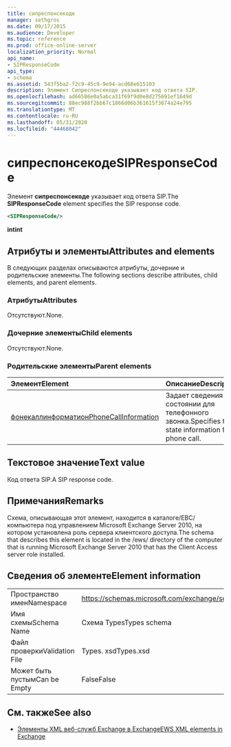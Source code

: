 ```yaml
---
title: сипреспонсекоде
manager: sethgros
ms.date: 09/17/2015
ms.audience: Developer
ms.topic: reference
ms.prod: office-online-server
localization_priority: Normal
api_name:
- SIPResponseCode
api_type:
- schema
ms.assetid: 543f5ba2-f2c9-45c9-9e94-acd68e615103
description: Элемент Сипреспонсекоде указывает код ответа SIP.
ms.openlocfilehash: ad66586e0a5abca31f69f9d0e8d275691ef1649d
ms.sourcegitcommit: 88ec988f2bb67c1866d06b361615f3674a24e795
ms.translationtype: MT
ms.contentlocale: ru-RU
ms.lasthandoff: 05/31/2020
ms.locfileid: "44468042"
---
```

# <a name="sipresponsecode"></a><span data-ttu-id="959d5-103">сипреспонсекоде</span><span class="sxs-lookup"><span data-stu-id="959d5-103">SIPResponseCode</span></span>

<span data-ttu-id="959d5-104">Элемент **сипреспонсекоде** указывает код ответа SIP.</span><span class="sxs-lookup"><span data-stu-id="959d5-104">The **SIPResponseCode** element specifies the SIP response code.</span></span> 
  
```xml
<SIPResponseCode/>
```

 <span data-ttu-id="959d5-105">**int**</span><span class="sxs-lookup"><span data-stu-id="959d5-105">**int**</span></span>
## <a name="attributes-and-elements"></a><span data-ttu-id="959d5-106">Атрибуты и элементы</span><span class="sxs-lookup"><span data-stu-id="959d5-106">Attributes and elements</span></span>

<span data-ttu-id="959d5-107">В следующих разделах описываются атрибуты, дочерние и родительские элементы.</span><span class="sxs-lookup"><span data-stu-id="959d5-107">The following sections describe attributes, child elements, and parent elements.</span></span>
  
### <a name="attributes"></a><span data-ttu-id="959d5-108">Атрибуты</span><span class="sxs-lookup"><span data-stu-id="959d5-108">Attributes</span></span>

<span data-ttu-id="959d5-109">Отсутствуют.</span><span class="sxs-lookup"><span data-stu-id="959d5-109">None.</span></span>
  
### <a name="child-elements"></a><span data-ttu-id="959d5-110">Дочерние элементы</span><span class="sxs-lookup"><span data-stu-id="959d5-110">Child elements</span></span>

<span data-ttu-id="959d5-111">Отсутствуют.</span><span class="sxs-lookup"><span data-stu-id="959d5-111">None.</span></span>
  
### <a name="parent-elements"></a><span data-ttu-id="959d5-112">Родительские элементы</span><span class="sxs-lookup"><span data-stu-id="959d5-112">Parent elements</span></span>

|<span data-ttu-id="959d5-113">**Элемент**</span><span class="sxs-lookup"><span data-stu-id="959d5-113">**Element**</span></span>|<span data-ttu-id="959d5-114">**Описание**</span><span class="sxs-lookup"><span data-stu-id="959d5-114">**Description**</span></span>|
|:-----|:-----|
|[<span data-ttu-id="959d5-115">фонекаллинформатион</span><span class="sxs-lookup"><span data-stu-id="959d5-115">PhoneCallInformation</span></span>](phonecallinformation.md) <br/> |<span data-ttu-id="959d5-116">Задает сведения о состоянии для телефонного звонка.</span><span class="sxs-lookup"><span data-stu-id="959d5-116">Specifies the state information for a phone call.</span></span>  <br/> |
   
## <a name="text-value"></a><span data-ttu-id="959d5-117">Текстовое значение</span><span class="sxs-lookup"><span data-stu-id="959d5-117">Text value</span></span>

<span data-ttu-id="959d5-118">Код ответа SIP.</span><span class="sxs-lookup"><span data-stu-id="959d5-118">A SIP response code.</span></span>
  
## <a name="remarks"></a><span data-ttu-id="959d5-119">Примечания</span><span class="sxs-lookup"><span data-stu-id="959d5-119">Remarks</span></span>

<span data-ttu-id="959d5-120">Схема, описывающая этот элемент, находится в каталоге/ЕВС/компьютера под управлением Microsoft Exchange Server 2010, на котором установлена роль сервера клиентского доступа.</span><span class="sxs-lookup"><span data-stu-id="959d5-120">The schema that describes this element is located in the /ews/ directory of the computer that is running Microsoft Exchange Server 2010 that has the Client Access server role installed.</span></span>
  
## <a name="element-information"></a><span data-ttu-id="959d5-121">Сведения об элементе</span><span class="sxs-lookup"><span data-stu-id="959d5-121">Element information</span></span>

|||
|:-----|:-----|
|<span data-ttu-id="959d5-122">Пространство имен</span><span class="sxs-lookup"><span data-stu-id="959d5-122">Namespace</span></span>  <br/> |https://schemas.microsoft.com/exchange/services/2006/types  <br/> |
|<span data-ttu-id="959d5-123">Имя схемы</span><span class="sxs-lookup"><span data-stu-id="959d5-123">Schema Name</span></span>  <br/> |<span data-ttu-id="959d5-124">Схема Types</span><span class="sxs-lookup"><span data-stu-id="959d5-124">Types schema</span></span>  <br/> |
|<span data-ttu-id="959d5-125">Файл проверки</span><span class="sxs-lookup"><span data-stu-id="959d5-125">Validation File</span></span>  <br/> |<span data-ttu-id="959d5-126">Types. xsd</span><span class="sxs-lookup"><span data-stu-id="959d5-126">Types.xsd</span></span>  <br/> |
|<span data-ttu-id="959d5-127">Может быть пустым</span><span class="sxs-lookup"><span data-stu-id="959d5-127">Can be Empty</span></span>  <br/> |<span data-ttu-id="959d5-128">False</span><span class="sxs-lookup"><span data-stu-id="959d5-128">False</span></span>  <br/> |
   
## <a name="see-also"></a><span data-ttu-id="959d5-129">См. также</span><span class="sxs-lookup"><span data-stu-id="959d5-129">See also</span></span>



- [<span data-ttu-id="959d5-130">Элементы XML веб-служб Exchange в Exchange</span><span class="sxs-lookup"><span data-stu-id="959d5-130">EWS XML elements in Exchange</span></span>](ews-xml-elements-in-exchange.md)

